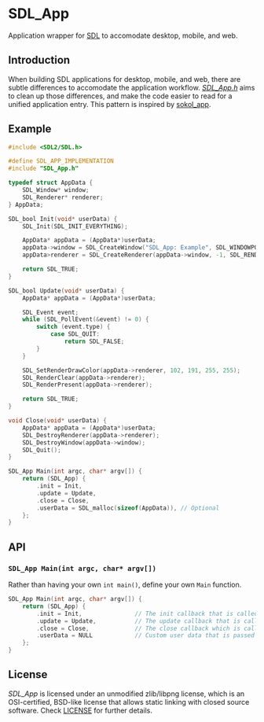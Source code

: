 # SDL_App

Application wrapper for [SDL](https://libsdl.org/) to accomodate desktop, mobile, and web.

## Introduction

When building SDL applications for desktop, mobile, and web, there are subtle differences to accomodate the application workflow. [*SDL_App.h*](include/SDL_App.h) aims to clean up those differences, and make the code easier to read for a unified application entry. This pattern is inspired by [sokol_app](https://github.com/floooh/sokol#sokol_apph).

## Example

``` c
#include <SDL2/SDL.h>

#define SDL_APP_IMPLEMENTATION
#include "SDL_App.h"

typedef struct AppData {
    SDL_Window* window;
    SDL_Renderer* renderer;
} AppData;

SDL_bool Init(void* userData) {
	SDL_Init(SDL_INIT_EVERYTHING);

    AppData* appData = (AppData*)userData;
	appData->window = SDL_CreateWindow("SDL_App: Example", SDL_WINDOWPOS_CENTERED, SDL_WINDOWPOS_CENTERED, 800, 450, SDL_WINDOW_SHOWN);
	appData>renderer = SDL_CreateRenderer(appData->window, -1, SDL_RENDERER_PRESENTVSYNC);

    return SDL_TRUE;
}

SDL_bool Update(void* userData) {
    AppData* appData = (AppData*)userData;

    SDL_Event event;
    while (SDL_PollEvent(&event) != 0) {
        switch (event.type) {
            case SDL_QUIT:
                return SDL_FALSE;
        }
    }

    SDL_SetRenderDrawColor(appData->renderer, 102, 191, 255, 255);
    SDL_RenderClear(appData->renderer);
    SDL_RenderPresent(appData->renderer);

    return SDL_TRUE;
}

void Close(void* userData) {
    AppData* appData = (AppData*)userData;
	SDL_DestroyRenderer(appData->renderer);
	SDL_DestroyWindow(appData->window);
	SDL_Quit();
}

SDL_App Main(int argc, char* argv[]) {
    return (SDL_App) {
        .init = Init,
        .update = Update,
        .close = Close,
        .userData = SDL_malloc(sizeof(AppData)), // Optional
    };
}
```

## API

### `SDL_App Main(int argc, char* argv[])`

Rather than having your own `int main()`, define your own `Main` function.

``` c
SDL_App Main(int argc, char* argv[]) {
    return (SDL_App) {
        .init = Init,               // The init callback that is called when the application initializes
        .update = Update,           // The update callback that is called when the application should render
        .close = Close,             // The close callback which is called when the application is closed
        .userData = NULL            // Custom user data that is passed through all the callbacks (Optional)
    };
}
```

## License

*SDL_App* is licensed under an unmodified zlib/libpng license, which is an OSI-certified, BSD-like license that allows static linking with closed source software. Check [LICENSE](LICENSE) for further details.

